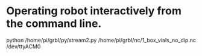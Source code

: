 # Operating robot interactively from the command line.

python /home/pi/grbl/py/stream2.py /home/pi/grbl/nc/1_box_vials_no_dip.nc /dev/ttyACM0

